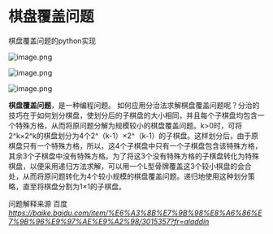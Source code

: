 # 棋盘覆盖问题
 棋盘覆盖问题的python实现


![image.png](https://i.loli.net/2021/03/11/9fnp7O5XoQzWqPC.png)


![image.png]( https://i.loli.net/2021/03/11/hNcMAbsER4nKIJ1.png)


![image.png]( https://i.loli.net/2021/03/11/EzwadybcGNWTkRX.png)


**棋盘覆盖问题**，是一种编程问题。
如何应用分治法求解棋盘覆盖问题呢？分治的技巧在于如何划分棋盘，使划分后的子棋盘的大小相同，并且每个子棋盘均包含一个特殊方格，从而将原问题分解为规模较小的棋盘覆盖问题。k>0时，可将2^k×2^k的棋盘划分为4个2^（k-1）×2^（k-1）的子棋盘。这样划分后，由于原棋盘只有一个特殊方格，所以，这4个子棋盘中只有一个子棋盘包含该特殊方格，其余3个子棋盘中没有特殊方格。为了将这3个没有特殊方格的子棋盘转化为特殊棋盘，以便采用递归方法求解，可以用一个L型骨牌覆盖这3个较小棋盘的会合处，从而将原问题转化为4个较小规模的棋盘覆盖问题。递归地使用这种划分策略，直至将棋盘分割为1×1的子棋盘。

问题解释来源 百度
_https://baike.baidu.com/item/%E6%A3%8B%E7%9B%98%E8%A6%86%E7%9B%96%E9%97%AE%E9%A2%98/3015357?fr=aladdin_